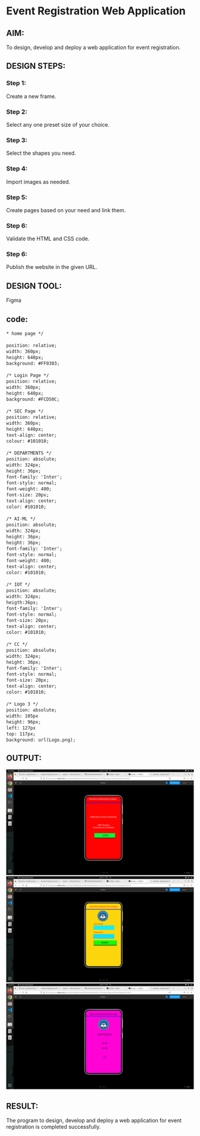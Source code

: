 # Event Registration Web Application

## AIM:
To design, develop and deploy a web application for event registration.

## DESIGN STEPS:

### Step 1:
Create a new frame.

### Step 2:
Select any one preset size of your choice.

### Step 3:
Select the shapes you need.

### Step 4:
Import images as needed.

### Step 5:
Create pages based on your need and link them.

### Step 6:

Validate the HTML and CSS code.

### Step 6:

Publish the website in the given URL.

## DESIGN TOOL:
Figma

## code:
```
* home page */

position: relative;
width: 360px;
height: 640px;
background: #FF0303;

/* Login Page */
position: relative;
width: 360px;
height: 640px;
background: #FCD50C;

/* SEC Page */
position: relative;
width: 360px;
height: 640px;
text-align: center;
colour: #101010;

/* DEPARTMENTS */
position: absolute;
width: 324px;
height: 36px;
font-family: 'Inter';
font-style: normal;
font-weight: 400;
font-size: 20px;
text-align: center;
color: #101010;

/* AI-ML */
position: absolute;
width: 324px;
height: 36px;
height: 36px;
font-family: 'Inter';
font-style: normal;
font-weight: 400;
text-align: center;
color: #101010;

/* IOT */
position: absolute;
width: 324px;
heigth:36px;
font-family: 'Inter';
font-style: normal;
font-size: 20px;
text-align: center;
color: #101010;

/* CC */
position: absolute;
width: 324px;
height: 36px;
font-family: 'Inter';
font-style: normal;
font-size: 20px;
text-align: center;
color: #101010;

/* Logo 3 */
position: absolute;
width: 105px
height: 96px;
left: 127px
top: 117px;
background: url(Logo.png);
```
## OUTPUT:
![Output](./out91.png)
![Output](./out92.png)
![Output](./out93.png)

## RESULT:
The program to design, develop and deploy a web application for event registration is completed successfully.